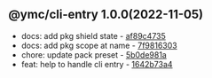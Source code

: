 <a name="1.0.0"></a>

## @ymc/cli-entry 1.0.0(2022-11-05) 
- docs: add pkg shield state - [af89c4735](https://github.com/ymc-github/js-idea/commit/aaf89c47358fc7e081c039bd30a51e0ede3fadb2 "docs(core): add pkg shield state&#10;&#10;add unit test&#10;&#10;generated by ymc@robot")
- docs: add pkg scope at name - [7f9816303](https://github.com/ymc-github/js-idea/commit/17f9816303affed7df6cf9d56cf31f4ee2c7cbd5 "docs(core): add pkg scope at name&#10;&#10;export setClassConstructor and alias&#10;export setClassMethod and alias&#10;export mixClass and alias&#10;export setClassMethodAlias&#10;&#10;generated by ymc@robot")
- chore: update pack preset - [5b0de981a](https://github.com/ymc-github/js-idea/commit/a5b0de981ab50774ae0820486d1f2b6959c59f7a "chore(core): update pack preset&#10;&#10;define option from param&#10;get help usage text&#10;update entry option with usage text&#10;get builtin , cli and current flags&#10;&#10;generated by ymc@robot")
- feat: help to handle cli entry - [1642b73a4](https://github.com/ymc-github/js-idea/commit/01642b73a4180669f2e9daa9dc627f760fab214a "feat(core): help to handle cli entry&#10;&#10;add Vagrantfile file&#10;add .env file")